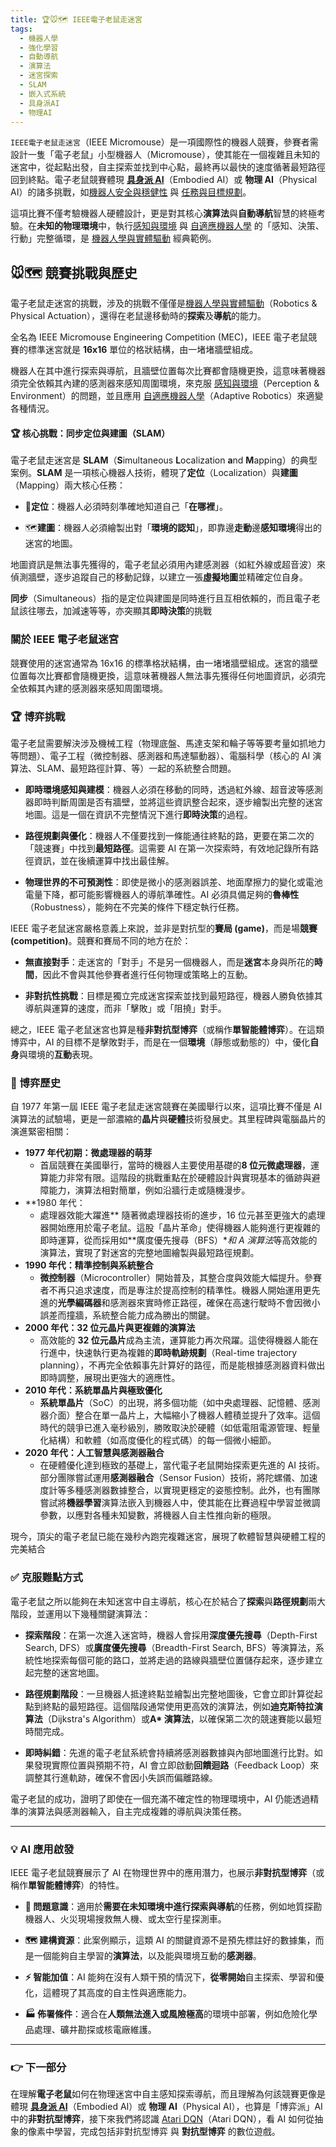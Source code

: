 ```yaml
---
title: 🏆🐭🗺️ IEEE電子老鼠走迷宮
tags:
  - 機器人學
  - 強化學習
  - 自動導航
  - 演算法
  - 迷宮探索
  - SLAM
  - 嵌入式系統
  - 具身派AI
  - 物理AI
---
```

`IEEE電子老鼠走迷宮`（IEEE Micromouse）是一項國際性的機器人競賽，參賽者需設計一隻「電子老鼠」小型機器人（Micromouse），使其能在一個複雜且未知的迷宮中，從起點出發，自主探索並找到中心點，最終再以最快的速度循著最短路徑回到終點。電子老鼠競賽體現 **[具身派 AI](08***-embodied_ai.zh-hant.md)**（Embodied AI）或 **物理 AI**（Physical AI）的諸多挑戰，如[機器人安全與穩健性](08-05-robot_safety_and_robustness.zh-hant) 與 [任務與目標規劃](08-06-robot_tasks_and_goals.zh-hant)。

這項比賽不僅考驗機器人硬體設計，更是對其核心**演算法**與**自動導航**智慧的終極考驗。在**未知的物理環境**中，執行[感知與環境](08-02-perception_and_environment.zh-hant) 與 [自適應機器人學](08-03-adaptive_robotics.zh-hant) 的「感知、決策、行動」完整循環，是 [機器人學與實體驅動](08-01-robotics_and_physical_actuation.zh-hant) 經典範例。

## 🐭🗺️ 競賽挑戰與歷史

電子老鼠走迷宮的挑戰，涉及的挑戰不僅僅是[機器人學與實體驅動](08-01-robotics_and_physical_actuation.zh-hant)（Robotics & Physical Actuation），還得在老鼠邊移動時的**探索**及**導航**的能力。

全名為 IEEE Micromouse Engineering Competition (MEC)，IEEE 電子老鼠競賽的標準迷宮就是 **16x16** 單位的格狀結構，由一堵堵牆壁組成。

機器人在其中進行探索與導航，且牆壁位置每次比賽都會隨機更換，這意味著機器須完全依賴其內建的感測器來感知周圍環境，來克服 [感知與環境](08-02-perception_and_environment.zh-hant)（Perception & Environment）的問題，並且應用 [自適應機器人學](08-03-adaptive_robotics.zh-hant)（Adaptive Robotics）來適變各種情況。

#### 🏆 核心挑戰：同步定位與建圖（SLAM）

電子老鼠走迷宮是 **SLAM**（**S**imultaneous **L**ocalization **a**nd **M**apping）的典型案例。**SLAM** 是一項核心機器人技術，體現了**定位**（Localization）與**建圖**（Mapping）兩大核心任務：

- 📍**定位**：機器人必須時刻準確地知道自己「**在哪裡**」。
    
- 🗺️**建圖**：機器人必須繪製出對「**環境的認知**」，即靠邊**走動**邊**感知環境**得出的迷宮的地圖。

地圖資訊是無法事先獲得的，電子老鼠必須用內建感測器（如紅外線或超音波）來偵測牆壁，逐步追蹤自己的移動記錄，以建立一張**虛擬地圖**並精確定位自身。

**同步**（Simultaneous）指的是定位與建圖是同時進行且互相依賴的，而且電子老鼠該往哪去，加減速等等，亦突顯其**即時決策**的挑戰

### 關於 IEEE 電子老鼠迷宮

競賽使用的迷宮通常為 16x16 的標準格狀結構，由一堵堵牆壁組成。迷宮的牆壁位置每次比賽都會隨機更換，這意味著機器人無法事先獲得任何地圖資訊，必須完全依賴其內建的感測器來感知周圍環境。

### 🏆 博弈挑戰

電子老鼠需要解決涉及機械工程（物理底盤、馬達支架和輪子等等要考量如抓地力等問題）、電子工程（微控制器、感測器和馬達驅動器）、電腦科學（核心的 AI 演算法、SLAM、最短路徑計算、等）一起的系統整合問題。

- **即時環境感知與建模**：機器人必須在移動的同時，透過紅外線、超音波等感測器即時判斷周圍是否有牆壁，並將這些資訊整合起來，逐步繪製出完整的迷宮地圖。這是一個在資訊不完整情況下進行**即時決策**的過程。
    
- **路徑規劃與優化**：機器人不僅要找到一條能通往終點的路，更要在第二次的「競速賽」中找到**最短路徑**。這需要 AI 在第一次探索時，有效地記錄所有路徑資訊，並在後續運算中找出最佳解。
    
- **物理世界的不可預測性**：即使是微小的感測器誤差、地面摩擦力的變化或電池電量下降，都可能影響機器人的導航準確性。AI 必須具備足夠的**魯棒性**（Robustness），能夠在不完美的條件下穩定執行任務。
    
IEEE 電子老鼠迷宮嚴格意義上來說，並非是對抗型的**賽局 (game)**，而是場**競賽 (competition)**。競賽和賽局不同的地方在於：

- **無直接對手**：走迷宮的「對手」不是另一個機器人，而是**迷宮**本身與所花的**時間**，因此不會與其他參賽者進行任何物理或策略上的互動。
    
- **非對抗性挑戰**：目標是獨立完成迷宮探索並找到最短路徑，機器人勝負依據其導航與運算的速度，而非「擊敗」或「阻撓」對手。

總之，IEEE 電子老鼠迷宮也算是種**非對抗型博弈**（或稱作**單智能體博弈**）。在這類博弈中，AI 的目標不是擊敗對手，而是在一個**環境**（靜態或動態的）中，優化**自身**與環境的**互動**表現。

### 📜 博弈歷史

自 1977 年第一屆 IEEE 電子老鼠走迷宮競賽在美國舉行以來，這項比賽不僅是 AI 演算法的試驗場，更是一部濃縮的**晶片**與**硬體**技術發展史。其里程碑與電腦晶片的演進緊密相關：

- **1977 年代初期：微處理器的萌芽** 
	- 首屆競賽在美國舉行，當時的機器人主要使用基礎的**8 位元微處理器**，運算能力非常有限。這階段的挑戰重點在於硬體設計與實現基本的循跡與避障能力，演算法相對簡單，例如沿牆行走或隨機漫步。    
- **1980 年代：
	- 處理器效能大躍進** 隨著微處理器技術的進步，16 位元甚至更強大的處理器開始應用於電子老鼠。這股「晶片革命」使得機器人能夠進行更複雜的即時運算，從而採用如**廣度優先搜尋（BFS）**和 **A* 演算法**等高效能的演算法，實現了對迷宮的完整地圖繪製與最短路徑規劃。    
- **1990 年代：精準控制與系統整合** 
	- **微控制器**（Microcontroller）開始普及，其整合度與效能大幅提升。參賽者不再只追求速度，而是專注於提高控制的精準性。機器人開始運用更先進的**光學編碼器**和感測器來實時修正路徑，確保在高速行駛時不會因微小誤差而撞牆，系統整合能力成為勝出的關鍵。
- **2000 年代：32 位元晶片與更複雜的演算法** 
	- 高效能的 **32 位元晶片**成為主流，運算能力再次飛躍。這使得機器人能在行進中，快速執行更為複雜的**即時軌跡規劃**（Real-time trajectory planning），不再完全依賴事先計算好的路徑，而是能根據感測器資料做出即時調整，展現出更強大的適應性。
- **2010 年代：系統單晶片與極致優化**
	- **系統單晶片**（SoC）的出現，將多個功能（如中央處理器、記憶體、感測器介面）整合在單一晶片上，大幅縮小了機器人體積並提升了效率。這個時代的競爭已進入毫秒級別，勝敗取決於硬體（如低電阻電源管理、輕量化結構）和軟體（如高度優化的程式碼）的每一個微小細節。
- **2020 年代：人工智慧與感測器融合** 
	- 在硬體優化達到極致的基礎上，當代電子老鼠開始探索更先進的 AI 技術。部分團隊嘗試運用**感測器融合**（Sensor Fusion）技術，將陀螺儀、加速度計等多種感測器數據整合，以實現更穩定的姿態控制。此外，也有團隊嘗試將**機器學習**演算法嵌入到機器人中，使其能在比賽過程中學習並微調參數，以應對各種未知變數，將機器人自主性推向新的極限。

現今，頂尖的電子老鼠已能在幾秒內跑完複雜迷宮，展現了軟體智慧與硬體工程的完美結合

### ✅ 克服難點方式

電子老鼠之所以能夠在未知迷宮中自主導航，核心在於結合了**探索**與**路徑規劃**兩大階段，並運用以下幾種關鍵演算法：

- **探索階段**：在第一次進入迷宮時，機器人會採用**深度優先搜尋**（Depth-First Search, DFS）或**廣度優先搜尋**（Breadth-First Search, BFS）等演算法，系統性地探索每個可能的路口，並將走過的路線與牆壁位置儲存起來，逐步建立起完整的迷宮地圖。
    
- **路徑規劃階段**：一旦機器人抵達終點並繪製出完整地圖後，它會立即計算從起點到終點的最短路徑。這個階段通常使用更高效的演算法，例如**迪克斯特拉演算法**（Dijkstra's Algorithm）或**A* 演算法**，以確保第二次的競速賽能以最短時間完成。
    
- **即時糾錯**：先進的電子老鼠系統會持續將感測器數據與內部地圖進行比對。如果發現實際位置與預期不符，AI 會立即啟動**回饋迴路**（Feedback Loop）來調整其行進軌跡，確保不會因小失誤而偏離路線。
    

電子老鼠的成功，證明了即使在一個充滿不確定性的物理環境中，AI 仍能透過精準的演算法與感測器輸入，自主完成複雜的導航與決策任務。

***

### 💡 AI 應用啟發

IEEE 電子老鼠競賽展示了 AI 在物理世界中的應用潛力，也展示**非對抗型博弈**（或稱作**單智能體博弈**）的特性。

- **🎯 問題意識**：適用於**需要在未知環境中進行探索與導航**的任務，例如地質探勘機器人、火災現場搜救無人機、或太空行星探測車。
    
- **🗺️ 建構資源**：此案例顯示，這類 AI 的關鍵資源不是預先標註好的數據集，而是一個能夠自主學習的**演算法**，以及能與環境互動的**感測器**。
    
- **⚡ 智能加值**：AI 能夠在沒有人類干預的情況下，**從零開始**自主探索、學習和優化，這體現了其高度的自主性與適應能力。
    
- **🏭 佈署條件**：適合在**人類無法進入或風險極高**的環境中部署，例如危險化學品處理、礦井勘探或核電廠維護。
    

***

### 👉 下一部分

在理解**電子老鼠**如何在物理迷宮中自主感知探索導航，而且理解為何該競賽更像是體現 **[具身派 AI](08***-embodied_ai.zh-hant.md)**（Embodied AI）或 **物理 AI**（Physical AI），也算是「博弈派」AI 中的**非對抗型博弈**，接下來我們將認識 [Atari DQN](07-02-atari_dqn.zh-hant.md)（Atari DQN），看 AI 如何從抽象的像素中學習，完成包括非對抗型博弈 與 **對抗型博弈** 的數位遊戲。
